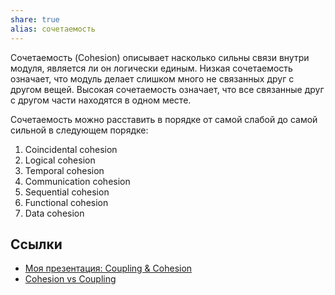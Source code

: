```yaml
---
share: true
alias: сочетаемость
---
```


Сочетаемость (Cohesion) описывает насколько сильны связи внутри модуля, является ли он логически единым. Низкая сочетаемость означает, что модуль делает слишком много не связанных друг с другом вещей. Высокая сочетаемость означает, что все связанные друг с другом части находятся в одном месте.

Сочетаемость можно расставить в порядке от самой слабой до самой сильной в следующем порядке:
1. Coincidental cohesion
2. Logical cohesion
3. Temporal cohesion
4. Communication cohesion
5. Sequential cohesion
6. Functional cohesion
7. Data cohesion

## Ссылки
- [Моя презентация: Coupling & Cohesion](https://htmlpreview.github.io/?https://github.com/neherim/coupling-cohesion/blob/master/Coupling%20%26%20Cohesion.html)
- [Cohesion vs Coupling](https://devopedia.org/cohesion-vs-coupling)